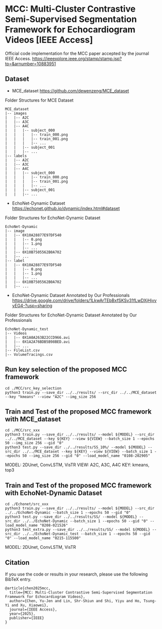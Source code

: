 # MCC: Multi-Cluster Contrastive Semi-Supervised Segmentation Framework for Echocardiogram Videos [IEEE Access]
Official code implementation for the MCC paper accepted by the journal IEEE Access.
https://ieeexplore.ieee.org/stamp/stamp.jsp?tp=&arnumber=10883951

## Dataset
- MCE_dataset
https://github.com/dewenzeng/MCE_dataset

Folder Structures for MCE Dataset
```
MCE_dataset
|-- images
|   |-- A2C
|   |-- A3C
|   |-- A4C
|   |   |-- subject_000
|   |   |   |-- train_000.png
|   |   |   |-- train_001.png
|   |   |   |-- ...
|   |   |-- subject_001
|   |   |-- ...
|-- labels
|   |-- A2C
|   |-- A3C
|   |-- A4C
|   |   |-- subject_000
|   |   |   |-- train_000.png
|   |   |   |-- train_001.png
|   |   |   |-- ...
|   |   |-- subject_001
|   |   |-- ...
```

- EchoNet-Dynamic Dataset
https://echonet.github.io/dynamic/index.html#dataset

Folder Structures for EchoNet-Dynamic Dataset
```
EchoNet-Dynamic
|-- image
|   |-- 0X10A28877E97DF540
|   |   |-- 0.png
|   |   |-- 1.png
|   |   |-- ...
|   |-- 0X10B7505562B0A702
|   |-- ...
|-- label
|   |-- 0X10A28877E97DF540
|   |   |-- 0.png
|   |   |-- 1.png
|   |   |-- ...
|   |-- 0X10B7505562B0A702
|   |-- ...
```


- EchoNet-Dynamic Dataset Annotated by Our Professionals
https://drive.google.com/drive/folders/1LkwArTEbBxfSKSv31fLwDXjHjvvyEG4-?usp=sharing

Folder Structures for EchoNet-Dynamic Dataset Annotated by Our Professionals
```
EchoNet-Dynamic_test
|-- Videos
|   |-- 0X1A0A263B22CCD966.avi
|   |-- 0X1A2A76BDB5B98BED.avi
|   |-- ...
|-- FileList.csv
|-- VolumeTracings.csv
```

## Run key selection of the proposed MCC framework
```
cd ./MCC/src_key_selection
python3 train.py --save_dir ../../results/ --src_dir ../../MCE_dataset --key "kmeans" --view "A2C" --img_size 256
```

## Train and Test of the proposed MCC framework with MCE_dataset
```
cd ./MCC/src_xxx
python3 train.py --save_dir ../../results/ --model ${MODEL} --src_dir ../../MCE_dataset --key ${KEY} --view ${VIEW} --batch_size 1 --epochs 50 --img_size 256 --gid "0"
python3 test.py --save_dir ../../results/SS_10%/ --model ${MODEL} --src_dir ../../MCE_dataset --key ${KEY} --view ${VIEW} --batch_size 1 --epochs 50 --img_size 256 --gid "0" --load_model_name "0108-202905" 
```

MODEL: 2DUnet, ConvLSTM, VisTR
VIEW: A2C, A3C, A4C
KEY: kmeans, top3

## Train and Test of the proposed MCC framework with EchoNet-Dynamic Dataset
```
cd ./Echonet/src_xxx
python3 train.py --save_dir ../../results/ --model ${MODEL} --src_dir ../../EchoNet-Dynamic --batch_size 1 --epochs 50 --gid "0"
python3 test.py --save_dir ../../results/SS/ --model ${MODEL} --src_dir ../../EchoNet-Dynamic --batch_size 1 --epochs 50 --gid "0" --load_model_name "0208-021526"
python3 test_extra.py --save_dir ../../results/SS/ --model ${MODEL} --src_dir ../../EchoNet-Dynamic_test --batch_size 1 --epochs 50 --gid "0" --load_model_name "0215-115500" 
```

MODEL: 2DUnet, ConvLSTM, VisTR


## Citation
If you use the code or results in your research, please use the following BibTeX entry.
```
@article{chen2025mcc,
  title={MCC: Multi-Cluster Contrastive Semi-Supervised Segmentation Framework for Echocardiogram Videos},
  author={Chen, Yu-Jen and Lin, Shr-Shiun and Shi, Yiyu and Ho, Tsung-Yi and Xu, Xiaowei},
  journal={IEEE Access},
  year={2025},
  publisher={IEEE}
}
```
